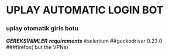 # UPLAY AUTOMATIC LOGIN BOT
### uplay otomatik giris botu

***GEREKSİNİMLER***
***requirements***
#selenium
##geckodriver 0.23.0
###firefox( but the VPNs)